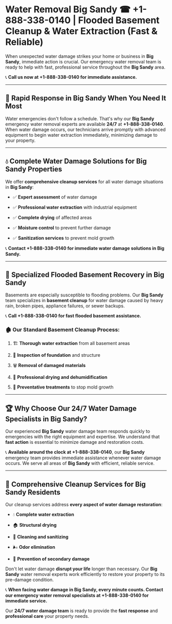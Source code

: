 # Water Removal Big Sandy ☎ +1-888-338-0140 | Flooded Basement Cleanup & Water Extraction (Fast & Reliable)

When unexpected water damage strikes your home or business in **Big Sandy**, immediate action is crucial. Our emergency water removal team is ready to help with fast, professional service throughout the **Big Sandy** area. 

📞 **Call us now at +1-888-338-0140 for immediate assistance.**
---
## 🚀 Rapid Response in Big Sandy When You Need It Most
Water emergencies don't follow a schedule. That's why our **Big Sandy** emergency water removal experts are available **24/7** at **+1-888-338-0140**. When water damage occurs, our technicians arrive promptly with advanced equipment to begin water extraction immediately, minimizing damage to your property.
---
## 💧 Complete Water Damage Solutions for Big Sandy Properties
We offer **comprehensive cleanup services** for all water damage situations in **Big Sandy**:
- ✅ **Expert assessment** of water damage  
- ✅ **Professional water extraction** with industrial equipment  
- ✅ **Complete drying** of affected areas  
- ✅ **Moisture control** to prevent further damage  
- ✅ **Sanitization services** to prevent mold growth  
📞 **Contact +1-888-338-0140 for immediate water damage solutions in Big Sandy.**
---
## 🌊 Specialized Flooded Basement Recovery in Big Sandy
Basements are especially susceptible to flooding problems. Our **Big Sandy** team specializes in **basement cleanup** for water damage caused by heavy rain, broken pipes, appliance failures, or sewer backups. 
📞 **Call +1-888-338-0140 for fast flooded basement assistance.**
### 🏚️ Our Standard Basement Cleanup Process:
1. 🏗️ **Thorough water extraction** from all basement areas  
2. 🔎 **Inspection of foundation** and structure  
3. 🗑️ **Removal of damaged materials**  
4. 💨 **Professional drying and dehumidification**  
5. 🚫 **Preventative treatments** to stop mold growth  
---
## 🏆 Why Choose Our 24/7 Water Damage Specialists in Big Sandy?
Our experienced **Big Sandy** water damage team responds quickly to emergencies with the right equipment and expertise. We understand that **fast action** is essential to minimize damage and restoration costs.
📞 **Available around the clock at +1-888-338-0140**, our **Big Sandy** emergency team provides immediate assistance whenever water damage occurs. We serve all areas of **Big Sandy** with efficient, reliable service.
---
## 🧹 Comprehensive Cleanup Services for Big Sandy Residents
Our cleanup services address **every aspect of water damage restoration**:
- 💧 **Complete water extraction**  
- 🏠 **Structural drying**  
- 🧼 **Cleaning and sanitizing**  
- 🌬️ **Odor elimination**  
- 🚫 **Prevention of secondary damage**  
Don't let water damage **disrupt your life** longer than necessary. Our **Big Sandy** water removal experts work efficiently to restore your property to its pre-damage condition.
📞 **When facing water damage in Big Sandy, every minute counts. Contact our emergency water removal specialists at +1-888-338-0140 for immediate service.**
Our **24/7 water damage team** is ready to provide the **fast response** and **professional care** your property needs.
